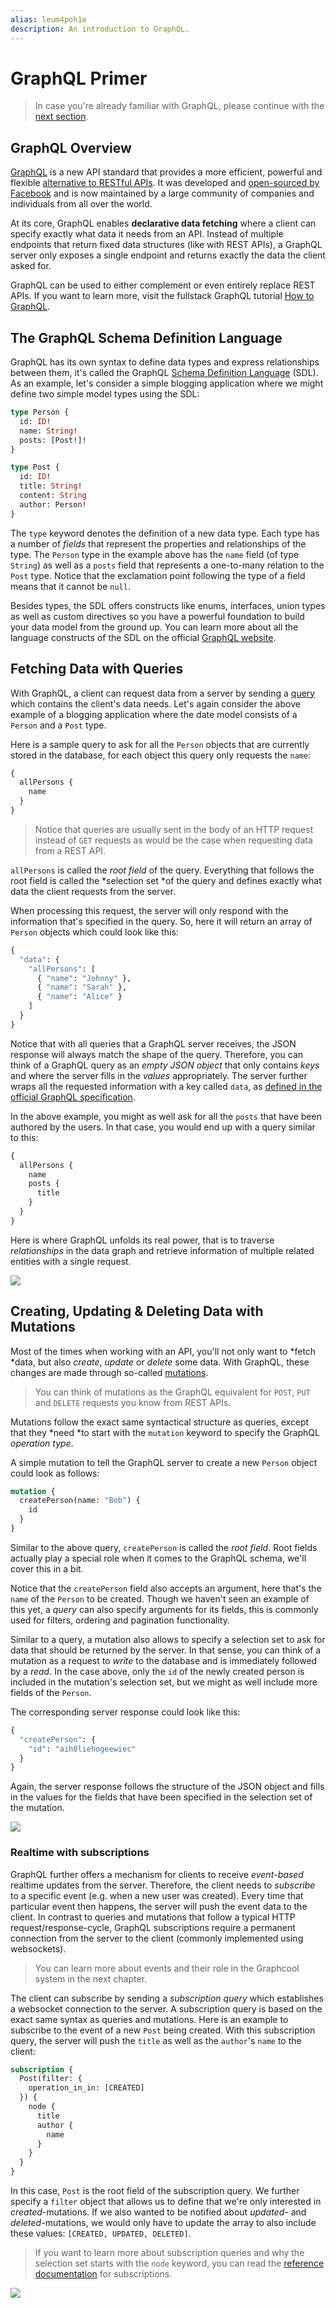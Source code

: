 ```yaml
---
alias: leum4poh1e 
description: An introduction to GraphQL.
---
```


# GraphQL Primer

> In case you're already familiar with GraphQL, please continue with the [next section](!alias-sai7aes3iv).


## GraphQL Overview

[GraphQL](http://www.graphql.org/) is a new API standard that provides a more efficient, powerful and flexible [alternative to RESTful APIs](https://www.howtographql.com/basics/1-graphql-is-the-better-rest/). It was developed and [open-sourced by Facebook](https://facebook.github.io/react/blog/2015/02/20/introducing-relay-and-graphql.html) and is now maintained by a large community of companies and individuals from all over the world.

At its core, GraphQL enables **declarative data fetching** where a client can specify exactly what data it needs from an API. Instead of multiple endpoints that return fixed data structures (like with REST APIs), a GraphQL server only exposes a single endpoint and returns exactly the data the client asked for.

GraphQL can be used to either complement or even entirely replace REST APIs. If you want to learn more, visit the fullstack GraphQL tutorial [How to GraphQL](https://www.howtographql.com/). 


## The GraphQL Schema Definition Language

GraphQL has its own syntax to define data types and express relationships between them, it's called the GraphQL [Schema Definition Language](https://www.graph.cool/docs/faq/graphql-sdl-schema-definition-language-kr84dktnp0/) (SDL). As an example, let's consider a simple blogging application where we might define two simple model types using the SDL:

```graphql
type Person {
  id: ID!
  name: String!
  posts: [Post!]!
}

type Post {
  id: ID!
  title: String!
  content: String
  author: Person!
}
```

The `type` keyword denotes the definition of a new data type. Each type has a number of *fields* that represent the properties and relationships of the type. The `Person` type in the example above has the `name` field (of type `String`) as well as a `posts` field that represents a one-to-many relation to the `Post` type. Notice that the exclamation point following the type of a field means that it cannot be `null`.

Besides types, the SDL offers constructs like enums, interfaces, union types as well as custom directives so you have a powerful foundation to build your data model from the ground up. You can learn more about all the language constructs of the SDL on the official [GraphQL website](http://graphql.org/learn/schema/#scalar-types).


## Fetching Data with Queries

With GraphQL, a client can request data from a server by sending a [query](http://graphql.org/learn/queries) which contains the client's data needs. Let's again consider the above example of a blogging application where the date model consists of a `Person` and a `Post` type.

Here is a sample query to ask for all the `Person` objects that are currently stored in the database, for each object this query only requests the `name`:

```graphql
{
  allPersons {
    name
  }
}
```

> Notice that queries are usually sent in the body of an HTTP request instead of `GET` requests as would be the case when requesting data from a REST API.

`allPersons` is called the *root field* of the query. Everything that follows the root field is called the *selection set *of the query and defines exactly what data the client requests from the server.

When processing this request, the server will only respond with the information that's specified in the query. So, here it will return an array of `Person` objects which could look like this:

```graphql
{
  "data": {
    "allPersons": [
      { "name": "Johnny" },
      { "name": "Sarah" },
      { "name": "Alice" }
    ]
  }
}
```

Notice that with all queries that a GraphQL server receives, the JSON response will always match the shape of the query. Therefore, you can think of a GraphQL query as an *empty JSON object* that only contains *keys* and where the server fills in the *values* appropriately. The server further wraps all the requested information with a key called `data`, as [defined in the official GraphQL specification](https://facebook.github.io/graphql/#sec-Response-Format).

In the above example, you might as well ask for all the `posts` that have been authored by the users. In that case, you would end up with a query similar to this:

```graphql
{
  allPersons {
    name
    posts {
      title
    }
  }
}
```

Here is where GraphQL unfolds its real power, that is to traverse *relationships* in the data graph and retrieve information of multiple related entities with a single request. 

![](https://imgur.com/oE2mF7D.png)


## Creating, Updating & Deleting Data with Mutations

Most of the times when working with an API, you'll not only want to *fetch *data, but also *create*, *update* or *delete* some data. With GraphQL, these changes are made through so-called [mutations](http://graphql.org/learn/queries/#mutations).

> You can think of mutations as the GraphQL equivalent for `POST`, `PUT` and `DELETE` requests you know from REST APIs.

Mutations follow the exact same syntactical structure as queries, except that they *need *to start with the `mutation` keyword to specify the GraphQL *operation type*. 

A simple mutation to tell the GraphQL server to create a new `Person` object could look as follows:

```graphql
mutation {
  createPerson(name: "Bob") {
    id
  }
}
```

Similar to the above query, `createPerson` is called the *root field*. Root fields actually play a special role when it comes to the GraphQL schema, we'll cover this in a bit.

Notice that the `createPerson` field also accepts an argument, here that's the `name` of the `Person` to be created. Though we haven't seen an example of this yet, a *query* can also specify arguments for its fields, this is commonly used for filters, ordering and pagination functionality.

Similar to a query, a mutation also allows to specify a selection set to ask for data that should be returned by the server. In that sense, you can think of a mutation as a request to *write* to the database and is immediately followed by a *read*. In the case above, only the `id` of the newly created person is included in the mutation's selection set, but we might as well include more fields of the `Person`.

The corresponding server response could look like this: 

```graphql
{
  "createPerson": {
    "id": "aih0liehogeewiec"
  }
}
```

Again, the server response follows the structure of the JSON object and fills in the values for the fields that have been specified in the selection set of the mutation.

![](https://imgur.com/oE2mF7D.png)

### Realtime with subscriptions

GraphQL further offers a mechanism for clients to receive *event*-*based* realtime updates from the server. Therefore, the client needs to *subscribe* to a specific event (e.g. when a new user was created). Every time that particular event then happens, the server will push the event data to the client. In contrast to queries and mutations that follow a typical HTTP request/response-cycle, GraphQL subscriptions require a permanent connection from the server to the client (commonly implemented using websockets).

> You can learn more about events and their role in the Graphcool system in the next chapter.

The client can subscribe by sending a *subscription query* which establishes a websocket connection to the server. A subscription query is based on the exact same syntax as queries and mutations. Here is an example to subscribe to the event of a new `Post` being created. With this subscription query, the server will push the `title` as well as the `author`'s `name` to the client:

```graphql
subscription {
  Post(filter: {
    operation_in_in: [CREATED]
  }) {
    node {
      title
      author {
        name
      }
    }
  }
}
```

In this case, `Post` is the root field of the subscription query. We further specify a `filter` object that allows us to define that we're only interested in *created*-mutations. If we also wanted to be notified about *updated*- and *deleted*-mutations, we would only have to update the array to also include these values: `[CREATED, UPDATED, DELETED]`.

> If you want to learn more about subscription queries and why the selection set starts with the `node` keyword, you can read the [reference documentation](http:/#) for subscriptions.

![](https://imgur.com/oE2mF7D.png)
